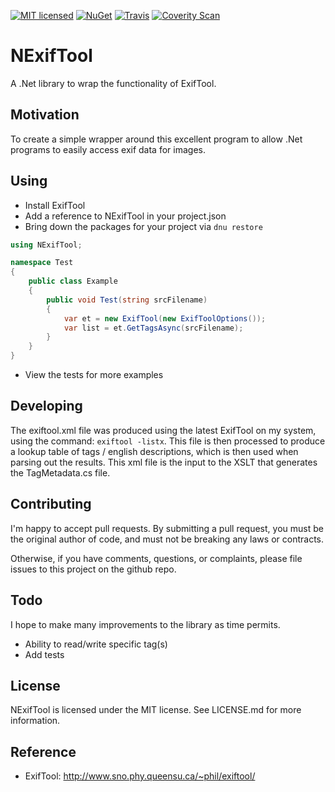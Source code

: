 [![MIT licensed](https://img.shields.io/badge/license-MIT-blue.svg)](https://github.com/AerisG222/NExifTool/blob/master/LICENSE.md)
[![NuGet](https://buildstats.info/nuget/NExifTool)](https://www.nuget.org/packages/NExifTool/)
[![Travis](https://img.shields.io/travis/AerisG222/NExifTool.svg)](https://travis-ci.org/AerisG222/NExifTool)
[![Coverity Scan](https://img.shields.io/coverity/scan/7994.svg)](https://scan.coverity.com/projects/aerisg222-nexiftool)

# NExifTool

A .Net library to wrap the functionality of ExifTool.

## Motivation
To create a simple wrapper around this excellent program to allow
.Net programs to easily access exif data for images.

## Using
- Install ExifTool
- Add a reference to NExifTool in your project.json
- Bring down the packages for your project via `dnu restore`

```csharp
using NExifTool;

namespace Test
{
    public class Example
    {
        public void Test(string srcFilename)
        {
            var et = new ExifTool(new ExifToolOptions());
            var list = et.GetTagsAsync(srcFilename);
        }
    }
}
```

- View the tests for more examples

## Developing
The exiftool.xml file was produced using the latest ExifTool on my system,
using the command: `exiftool -listx`.  This file is then processed to produce
a lookup table of tags / english descriptions, which is then used when
parsing out the results.  This xml file is the input to the XSLT that 
generates the TagMetadata.cs file.

## Contributing
I'm happy to accept pull requests.  By submitting a pull request, you
must be the original author of code, and must not be breaking
any laws or contracts.

Otherwise, if you have comments, questions, or complaints, please file
issues to this project on the github repo.

## Todo
I hope to make many improvements to the library as time permits.
- Ability to read/write specific tag(s)
- Add tests
  
## License
NExifTool is licensed under the MIT license.  See LICENSE.md for more
information.

## Reference
- ExifTool: http://www.sno.phy.queensu.ca/~phil/exiftool/
